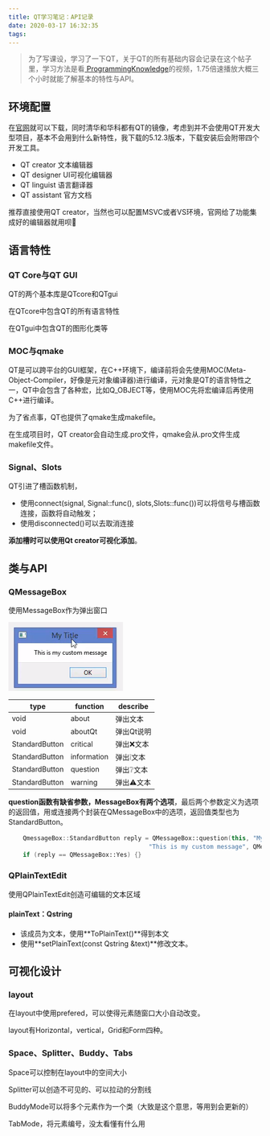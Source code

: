 ```yaml
---
title: QT学习笔记：API记录
date: 2020-03-17 16:32:35
tags:
---
```


> 为了写课设，学习了一下QT，关于QT的所有基础内容会记录在这个帖子里，学习方法是看[
> ProgrammingKnowledge](https://www.youtube.com/channel/UCs6nmQViDpUw0nuIx9c_WvA)的视频，1.75倍速播放大概三个小时就能了解基本的特性与API。

## 环境配置

在[官网](http://download.qt.io/archive/qt/)就可以下载，同时清华和华科都有QT的镜像，考虑到并不会使用QT开发大型项目，基本不会用到什么新特性，我下载的5.12.3版本，下载安装后会附带四个开发工具。

+ QT creator 文本编辑器
+ QT designer UI可视化编辑器
+ QT linguist 语言翻译器
+ QT assistant 官方文档

推荐直接使用QT creator，当然也可以配置MSVC或者VS环境，官网给了功能集成好的编辑器就用呗🤗

## 语言特性

### QT Core与QT GUI

<!-- more -->

QT的两个基本库是QTcore和QTgui

在QTcore中包含QT的所有语言特性

在QTgui中包含QT的图形化类等

### MOC与qmake

QT是可以跨平台的GUI框架，在C\++环境下，编译前将会先使用MOC(Meta-Object-Compiler，好像是元对象编译器)进行编译，元对象是QT的语言特性之一，QT中会包含了各种宏，比如Q_OBJECT等，使用MOC先将宏编译后再使用C\++进行编译。

为了省点事，QT也提供了qmake生成makefile。

在生成项目时，QT creator会自动生成.pro文件，qmake会从.pro文件生成makefile文件。

### Signal、Slots

QT引进了槽函数机制，

+ 使用connect(signal, Signal::func(), slots,Slots::func())可以将信号与槽函数连接，函数将自动触发；
+ 使用disconnected()可以去取消连接

**添加槽时可以使用Qt creator可视化添加**。



## 类与API

### QMessageBox

使用MessageBox作为弹出窗口

<img src="https://raw.githubusercontent.com/zhao408639122/Picbed/master/blog/20200317205549.png" />

| type           | function    | describe   |
| -------------- | ----------- | ---------- |
| void           | about       | 弹出文本   |
| void           | aboutQt     | 弹出Qt说明 |
| StandardButton | critical    | 弹出❌文本  |
| StandardButton | information | 弹出❕文本  |
| StandardButton | question    | 弹出❔文本  |
| StandardButton | warning     | 弹出⚠文本  |

**question函数有缺省参数，MessageBox有两个选项**，最后两个参数定义为选项的返回值，用或连接两个封装在QMessageBox中的选项，返回值类型也为StandardButton。

```cpp
	QmessageBox::StandardButton reply = QMessageBox::question(this, "My title",
                                       "This is my custom message", QMessageBox::Yes 																   | QMessageBox::No);
	if (reply == QMessageBox::Yes) {}
```

### QPlainTextEdit

使用QPlainTextEdit创造可编辑的文本区域

#### plainText：Qstring

+ 该成员为文本，使用**ToPlainText()**得到本文
+ 使用**setPlainText(const Qstring &text)**修改文本。

## 可视化设计

### layout

在layout中使用prefered，可以使得元素随窗口大小自动改变。

layout有Horizontal，vertical，Grid和Form四种。

### Space、Splitter、Buddy、Tabs

Space可以控制在layout中的空间大小

Splitter可以创造不可见的、可以拉动的分割线

BuddyMode可以将多个元素作为一个类（大致是这个意思，等用到会更新的）

TabMode，将元素编号，没太看懂有什么用

